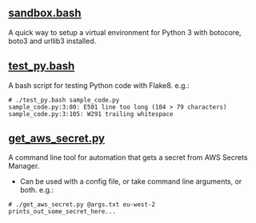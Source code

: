 [sandbox.bash](sandbox.bash)
------------

A quick way to setup a virtual environment for Python 3 with botocore, boto3 and urllib3 installed.

[test_py.bash](test_py.bash)
------------
A bash script for testing Python code with Flake8. e.g.:
<pre><code># ./test_py.bash sample_code.py
sample_code.py:3:80: E501 line too long (104 > 79 characters)
sample_code.py:3:105: W291 trailing whitespace
</code></pre>

[get_aws_secret.py](./secrets_manager/get_aws_secret.py)
-----------------

A command line tool for automation that gets a secret from AWS Secrets Manager.
- Can be used with a config file, or take command line arguments, or both. e.g.:
<pre><code># ./get_aws_secret.py @args.txt eu-west-2
prints_out_some_secret_here...
</code></pre>

